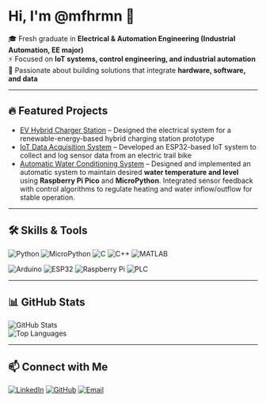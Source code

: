 # Hi, I'm @mfhrmn 👋  

🎓 Fresh graduate in **Electrical & Automation Engineering (Industrial Automation, EE major)**  
⚡ Focused on **IoT systems, control engineering, and industrial automation**  
🔧 Passionate about building solutions that integrate **hardware, software, and data**  

---

## 🔥 Featured Projects
- [EV Hybrid Charger Station](https://github.com/mfhrmn/ev-hybrid-charger-station) – Designed the electrical system for a renewable-energy-based hybrid charging station prototype  
- [IoT Data Acquisition System](https://github.com/mfhrmn/iot-data-acquisition) – Developed an ESP32-based IoT system to collect and log sensor data from an electric trail bike  
- [Automatic Water Conditioning System](https://github.com/mfhrmn/automatic-water-conditioning-system) – Designed and implemented an automatic system to maintain desired **water temperature and level** using **Raspberry Pi Pico** and **MicroPython**. Integrated sensor feedback with control algorithms to regulate heating and water inflow/outflow for stable operation.


---

## 🛠️ Skills & Tools  
![Python](https://img.shields.io/badge/Python-3776AB?style=for-the-badge&logo=python&logoColor=white)   ![MicroPython](https://img.shields.io/badge/MicroPython-2B2728?style=for-the-badge&logo=micropython&logoColor=white)   ![C](https://img.shields.io/badge/C-00599C?style=for-the-badge&logo=c&logoColor=white)   ![C++](https://img.shields.io/badge/C++-00599C?style=for-the-badge&logo=cplusplus&logoColor=white)   ![MATLAB](https://img.shields.io/badge/MATLAB-orange?style=for-the-badge&logo=mathworks&logoColor=white)  

![Arduino](https://img.shields.io/badge/Arduino-00979D?style=for-the-badge&logo=arduino&logoColor=white)   ![ESP32](https://img.shields.io/badge/ESP32-black?style=for-the-badge&logo=espressif&logoColor=white)   ![Raspberry Pi](https://img.shields.io/badge/Raspberry%20Pi-C51A4A?style=for-the-badge&logo=raspberrypi&logoColor=white)   ![PLC](https://img.shields.io/badge/PLC-Automation-green?style=for-the-badge)  


---

## 📊 GitHub Stats  
![GitHub Stats](https://github-readme-stats.vercel.app/api?username=yourusername&show_icons=true&theme=tokyonight)  
![Top Languages](https://github-readme-stats.vercel.app/api/top-langs/?username=yourusername&layout=compact&theme=tokyonight)  

---

## 📫 Connect with Me  
[![LinkedIn](https://img.shields.io/badge/LinkedIn-blue?style=for-the-badge&logo=linkedin&logoColor=white)](https://linkedin.com/in/mfhrmn)   [![GitHub](https://img.shields.io/badge/GitHub-black?style=for-the-badge&logo=github&logoColor=white)](https://github.com/mfhrmn)   [![Email](https://img.shields.io/badge/Email-D14836?style=for-the-badge&logo=gmail&logoColor=white)](mailto:mfhrmn@email.com)  
